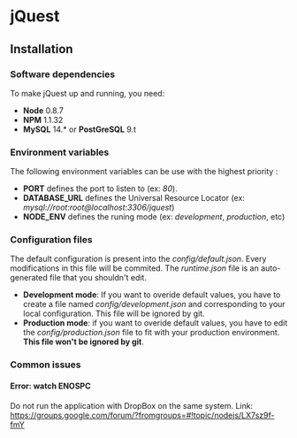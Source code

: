 # jQuest
## Installation
### Software dependencies
To make jQuest up and running, you need:

* **Node** 0.8.7
* **NPM** 1.1.32
* **MySQL** 14.* or **PostGreSQL** 9.t

### Environment variables
The following environment variables can be use with the highest priority :

* **PORT** defines the port to listen to (ex: *80*).
* **DATABASE_URL** defines the Universal Resource Locator (ex: *mysql://root:root@localhost:3306/jquest*) 
* **NODE_ENV** defines the runing mode (ex: *development*, *production*, etc)

### Configuration files
The default configuration is present into the *config/default.json*. Every modifications in this file will be commited. The *runtime.json* file is an auto-generated file that you shouldn't edit.

* **Development mode**: If you want to overide default values, you have to create a file named *config/development.json* and corresponding to your local configuration. This file will be ignored by git. 
* **Production mode**: if you want to overide default values, you have to edit the *config/production.json* file to fit with your production environment. **This file won't be ignored by git**.

### Common issues
#### Error: watch ENOSPC
Do not run the application with DropBox on the same system.
Link: https://groups.google.com/forum/?fromgroups=#!topic/nodejs/LX7sz9f-fmY
